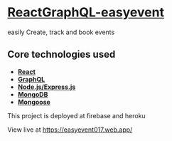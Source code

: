 # [ReactGraphQL-easyevent](https://easyevent017.web.app/)

easily Create, track and book events

## Core technologies used

* __[React](https://reactjs.org/)__
* __[GraphQL](https://graphql.org/)__
* __[Node.js/Express.js](https://expressjs.com/)__
* __[MongoDB](https://www.mongodb.com/)__
* __[Mongoose](https://mongoosejs.com/)__


This project is deployed at firebase and heroku

View live at https://easyevent017.web.app/
